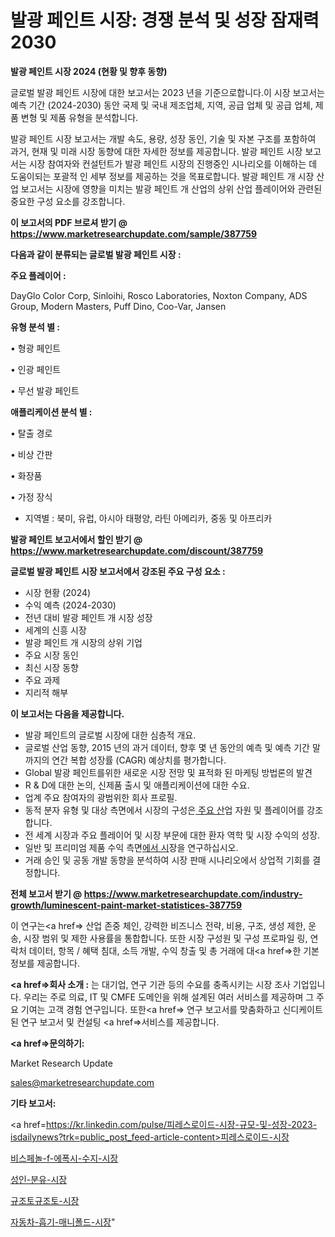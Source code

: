 # 발광 페인트 시장: 경쟁 분석 및 성장 잠재력 2030

<strong>발광 페인트 시장 2024 (현황 및 향후 동향)</strong>

글로벌 발광 페인트 시장에 대한 보고서는 2023 년을 기준으로합니다.이 시장 보고서는 예측 기간 (2024-2030) 동안 국제 및 국내 제조업체, 지역, 공급 업체 및 공급 업체, 제품 변형 및 제품 유형을 분석합니다.

발광 페인트 시장 보고서는 개발 속도, 용량, 성장 동인, 기술 및 자본 구조를 포함하여 과거, 현재 및 미래 시장 동향에 대한 자세한 정보를 제공합니다. 발광 페인트 시장 보고서는 시장 참여자와 컨설턴트가 발광 페인트 시장의 진행중인 시나리오를 이해하는 데 도움이되는 포괄적 인 세부 정보를 제공하는 것을 목표로합니다. 발광 페인트 개 시장 산업 보고서는 시장에 영향을 미치는 발광 페인트 개 산업의 상위 산업 플레이어와 관련된 중요한 구성 요소를 강조합니다.



<strong>이 보고서의 PDF 브로셔 받기 @ <a href=https://www.marketresearchupdate.com/sample/387759>https://www.marketresearchupdate.com/sample/387759</a></strong>



<strong>다음과 같이 분류되는 글로벌 발광 페인트 시장 :</strong>



<strong>주요 플레이어 :</strong>

DayGlo Color Corp, Sinloihi, Rosco Laboratories, Noxton Company, ADS Group, Modern Masters, Puff Dino, Coo-Var, Jansen



<strong>유형 분석 별 :</strong>

• 형광 페인트

• 인광 페인트

• 무선 발광 페인트



<strong>애플리케이션 분석 별 :</strong>

• 탈출 경로

• 비상 간판

• 화장품

• 가정 장식

<ul>
  <li>지역별 : 북미, 유럽, 아시아 태평양, 라틴 아메리카, 중동 및 아프리카</li>
</ul>


<strong>발광 페인트 보고서에서 할인 받기 @ <a href=https://www.marketresearchupdate.com/discount/387759>https://www.marketresearchupdate.com/discount/387759</a></strong>



<strong>글로벌 발광 페인트 시장 보고서에서 강조된 주요 구성 요소 :</strong>
<ul>
  <li>시장 현황 (2024)</li>
  <li>수익 예측 (2024-2030)</li>
  <li>전년 대비 발광 페인트 개 시장 성장</li>
  <li>세계의 신흥 시장</li>
  <li>발광 페인트 개 시장의 상위 기업</li>
  <li>주요 시장 동인</li>
  <li>최신 시장 동향</li>
  <li>주요 과제</li>
  <li>지리적 해부</li>
</ul>


<strong>이 보고서는 다음을 제공합니다.</strong>
<ul>
  <li>발광 페인트의 글로벌 시장에 대한 심층적 개요.</li>
  <li>글로벌 산업 동향, 2015 년의 과거 데이터, 향후 몇 년 동안의 예측 및 예측 기간 말까지의 연간 복합 성장률 (CAGR) 예상치를 평가합니다.</li>
  <li>Global 발광 페인트를위한 새로운 시장 전망 및 표적화 된 마케팅 방법론의 발견</li>
  <li>R &amp; D에 대한 논의, 신제품 출시 및 애플리케이션에 대한 수요.</li>
  <li>업계 주요 참여자의 광범위한 회사 프로필.</li>
  <li>동적 분자 유형 및 대상 측면에서 시장의 구성은<a href=> 주요 산</a>업 자원 및 플레이어를 강조합니다.</li>
  <li>전 세계 시장과 주요 플레이어 및 시장 부문에 대한 환자 역학 및 시장 수익의 성장.</li>
  <li>일반 및 프리미엄 제품 수익 측면<a href=>에서 시</a>장을 연구하십시오.</li>
  <li>거래 승인 및 공동 개발 동향을 분석하여 시장 판매 시나리오에서 상업적 기회를 결정합니다.</li>
</ul>



<strong>전체 보고서 받기 @ <a href=https://www.marketresearchupdate.com/industry-growth/luminescent-paint-market-statistices-387759>https://www.marketresearchupdate.com/industry-growth/luminescent-paint-market-statistices-387759</a></strong>

이 연구는<a href=> 산업 존중</a> 체인, 강력한 비즈니스 전략, 비용, 구조, 생성 제한, 운송, 시장 범위 및 제한 사용률을 통합합니다. 또한 시장 구성원 및 구성 프로파일 링, 연락처 데이터, 항목 / 혜택 침대, 소득 개발, 수익 창출 및 총 거래에 대<a href=>한 기본 </a>정보를 제공합니다.



<strong><a href=>회사 소</a>개 :</strong>
는 대기업, 연구 기관 등의 수요를 충족시키는 시장 조사 기업입니다. 우리는 주로 의료, IT 및 CMFE 도메인을 위해 설계된 여러 서비스를 제공하며 그 주요 기여는 고객 경험 연구입니다. 또한<a href=> 연구 보</a>고서를 맞춤화하고 신디케이트 된 연구 보고서 및 컨설팅 <a href=>서비스</a>를 제공합니다.



<strong><a href=>문의하기:</a></strong>

Market Research Update

sales@marketresearchupdate.com



<strong>기타 보고서:</strong>

<a href=https://kr.linkedin.com/pulse/피레스로이드-시장-규모-및-성장-2023-isdailynews?trk=public_post_feed-article-content>피레스로이드-시장</a>

<a href=https://www.linkedin.com/pulse/비스페놀-f-에폭시-수지-시장-경쟁-분석-및-성장-잠재력-2029/>비스페놀-f-에폭시-수지-시장</a>

<a href=https://www.linkedin.com/pulse/성인-분유-시장-규모-및-성장-2023-market-matrix-musings-analysis-kr08f/>성인-분유-시장</a>

<a href=https://www.linkedin.com/pulse/규조토규조토-시장-규모-및-성장-2023-trendsetters-talk-360-analysis-lvhzf/>규조토규조토-시장</a>

<a href=https://www.linkedin.com/pulse/자동차-흡기-매니폴드-시장-경쟁-분석-및-성장-잠재력-2030-data-dive-diaries-24-analysis-qg2yf/>자동차-흡기-매니폴드-시장</a>"
